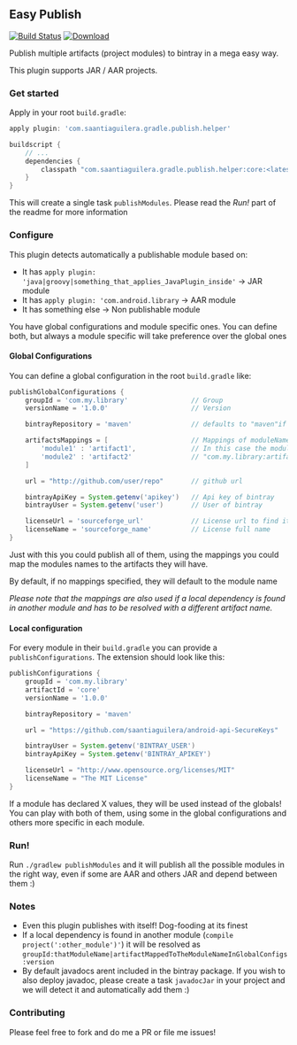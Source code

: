 ## Easy Publish

[![Build Status](https://travis-ci.org/saantiaguilera/gradle-api-easy_publish.svg?branch=master)](https://travis-ci.org/saantiaguilera/gradle-api-easy_publish) [![Download](https://api.bintray.com/packages/saantiaguilera/maven/com.saantiaguilera.gradle.publish.helper.core/images/download.svg) ](https://bintray.com/saantiaguilera/maven/com.saantiaguilera.gradle.publish.helper.core/_latestVersion)

Publish multiple artifacts (project modules) to bintray in a mega easy way.

This plugin supports JAR / AAR projects.

### Get started

Apply in your root `build.gradle`:

```gradle
apply plugin: 'com.saantiaguilera.gradle.publish.helper'

buildscript {
    // ...
    dependencies {
        classpath "com.saantiaguilera.gradle.publish.helper:core:<latest_version>"
    }
}
```

This will create a single task `publishModules`. Please read the _Run!_ part of the readme for more information

### Configure

This plugin detects automatically a publishable module based on:

* It has `apply plugin: 'java|groovy|something_that_applies_JavaPlugin_inside'` -> JAR module
* It has `apply plugin: 'com.android.library` -> AAR module
* It has something else -> Non publishable module

You have global configurations and module specific ones. You can define both, but always a module specific will take preference over the global ones

#### Global Configurations

You can define a global configuration in the root `build.gradle` like:
```gradle
publishGlobalConfigurations {
    groupId = 'com.my.library'                // Group
    versionName = '1.0.0'                     // Version

    bintrayRepository = 'maven'               // defaults to "maven"if not found

    artifactsMappings = [                     // Mappings of moduleName -> artifactName when publishing them
        'module1' : 'artifact1',              // In this case the module name is 'module1', but will be released as:
        'module2' : 'artifact2'               // "com.my.library:artifact1:1.0.0"
    ]

    url = "http://github.com/user/repo"       // github url

    bintrayApiKey = System.getenv('apikey')   // Api key of bintray
    bintrayUser = System.getenv('user')       // User of bintray

    licenseUrl = 'sourceforge_url'            // License url to find it
    licenseName = 'sourceforge_name'          // License full name
}
```

Just with this you could publish all of them, using the mappings you could map the modules names to the artifacts they will have.

By default, if no mappings specified, they will default to the module name

_Please note that the mappings are also used if a local dependency is found in another module and has to be resolved with a different artifact name._


#### Local configuration

For every module in their `build.gradle` you can provide a `publishConfigurations`. The extension should look like this:

```gradle
publishConfigurations {
    groupId = 'com.my.library'
    artifactId = 'core'
    versionName = '1.0.0'

    bintrayRepository = 'maven'

    url = "https://github.com/saantiaguilera/android-api-SecureKeys"

    bintrayUser = System.getenv('BINTRAY_USER')
    bintrayApiKey = System.getenv('BINTRAY_APIKEY')

    licenseUrl = "http://www.opensource.org/licenses/MIT"
    licenseName = "The MIT License"
}
```

If a module has declared X values, they will be used instead of the globals! You can play with both of them, using some in the global configurations and others more specific in each module.

### Run!

Run `./gradlew publishModules` and it will publish all the possible modules in the right way, even if some are AAR and others JAR and depend between them :)

### Notes

- Even this plugin publishes with itself! Dog-fooding at its finest
- If a local dependency is found in another module (`compile project(':other_module')'`) it will be resolved as `groupId:thatModuleName|artifactMappedToTheModuleNameInGlobalConfigs:version`
- By default javadocs arent included in the bintray package. If you wish to also deploy javadoc, please create a task `javadocJar` in your project and we will detect it and automatically add them :)

### Contributing

Please feel free to fork and do me a PR or file me issues!